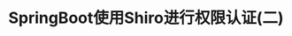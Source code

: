---
layout: post_layout
title: SpringBoot使用Shiro进行权限认证(二)
time: 2017年07月07日 星期五
location: 海南 海口
pulished: true
---